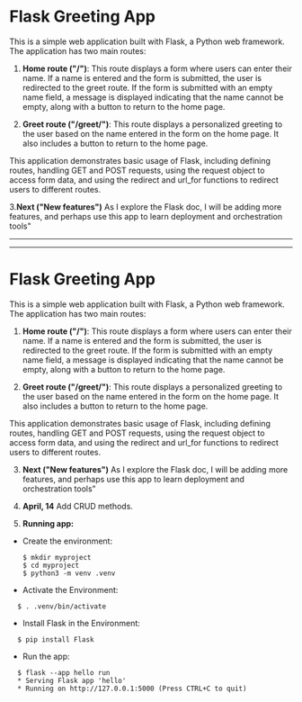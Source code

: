 # Flask Greeting App

This is a simple web application built with Flask, a Python web framework. The application has two main routes:

1. **Home route ("/")**: This route displays a form where users can enter their name. If a name is entered and the form is submitted, the user is redirected to the greet route. If the form is submitted with an empty name field, a message is displayed indicating that the name cannot be empty, along with a button to return to the home page.

2. **Greet route ("/greet/")**: This route displays a personalized greeting to the user based on the name entered in the form on the home page. It also includes a button to return to the home page.

This application demonstrates basic usage of Flask, including defining routes, handling GET and POST requests, using the request object to access form data, and using the redirect and url_for functions to redirect users to different routes.

3.**Next ("New features")**
As I explore the Flask doc, I will be adding more features, and perhaps use this app to learn deployment and orchestration tools"

-------------
-------------

# Flask Greeting App

This is a simple web application built with Flask, a Python web framework. The application has two main routes:

1. **Home route ("/")**: This route displays a form where users can enter their name. If a name is entered and the form is submitted, the user is redirected to the greet route. If the form is submitted with an empty name field, a message is displayed indicating that the name cannot be empty, along with a button to return to the home page.

2. **Greet route ("/greet/")**: This route displays a personalized greeting to the user based on the name entered in the form on the home page. It also includes a button to return to the home page.


This application demonstrates basic usage of Flask, including defining routes, handling GET and POST requests, using the request object to access form data, and using the redirect and url_for functions to redirect users to different routes.

3. **Next ("New features")**
As I explore the Flask doc, I will be adding more features, and perhaps use this app to learn deployment and orchestration tools"

4. **April, 14**
Add CRUD methods.


5. **Running app:**
- Create the environment: 
  ```
  $ mkdir myproject
  $ cd myproject
  $ python3 -m venv .venv
  ```
- Activate the Environment:
```
  $ . .venv/bin/activate
```
- Install Flask in the Environment:
```
  $ pip install Flask
```
- Run the app:
```
  $ flask --app hello run
  * Serving Flask app 'hello'
  * Running on http://127.0.0.1:5000 (Press CTRL+C to quit)
```
